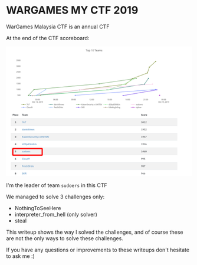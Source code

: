 # WARGAMES MY CTF 2019

WarGames Malaysia CTF is an annual CTF

At the end of the CTF scoreboard:

![scoreboard at the end](screenshots/scoreboard.png)

I'm the leader of team `sudoers` in this CTF

We managed to solve 3 challenges only:
- NothingToSeeHere
- interpreter_from_hell (only solver)
- steal

This writeup shows the way I solved the challenges,
and of course these are not the only ways to solve
these challenges.

If you have any questions or improvements to these
writeups don't hesitate to ask me :)